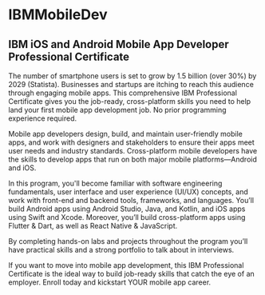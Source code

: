 # IBMMobileDev
## IBM iOS and Android Mobile App Developer Professional Certificate

The number of smartphone users is set to grow by 1.5 billion (over 30%) by 2029 (Statista). Businesses and startups are itching to reach this audience through engaging mobile apps. This comprehensive IBM Professional Certificate gives you the job-ready, cross-platform skills you need to help land your first mobile app development job. No prior programming experience required.

Mobile app developers design, build, and maintain user-friendly mobile apps, and work with designers and stakeholders to ensure their apps meet user needs and industry standards. Cross-platform mobile developers have the skills to develop apps that run on both major mobile platforms—Android and iOS.

In this program, you'll become familiar with software engineering fundamentals, user interface and user experience (UI/UX) concepts, and work with front-end and backend tools, frameworks, and languages. You’ll build Android apps using Android Studio, Java, and Kotlin, and iOS apps using Swift and Xcode.  Moreover, you’ll  build cross-platform apps using Flutter & Dart, as well as React Native & JavaScript. 

By completing hands-on labs and projects throughout the program you’ll have practical skills and a strong portfolio to talk about in interviews.

If you want to move into mobile app development, this IBM Professional Certificate is the ideal way to build job-ready skills that catch the eye of an employer. Enroll today and kickstart YOUR mobile app career.
